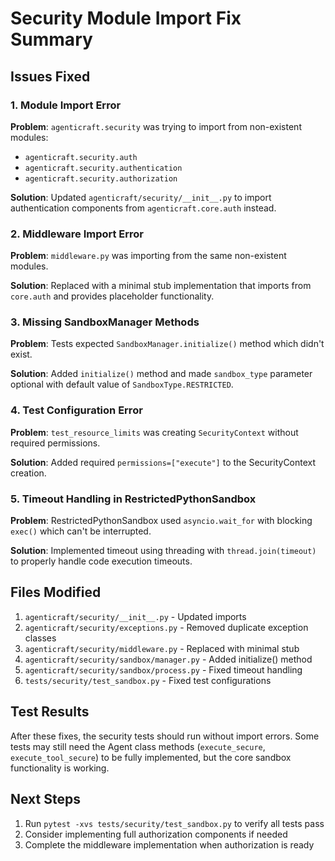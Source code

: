 # Security Module Import Fix Summary

## Issues Fixed

### 1. **Module Import Error**
**Problem**: `agenticraft.security` was trying to import from non-existent modules:
- `agenticraft.security.auth`
- `agenticraft.security.authentication`
- `agenticraft.security.authorization`

**Solution**: Updated `agenticraft/security/__init__.py` to import authentication components from `agenticraft.core.auth` instead.

### 2. **Middleware Import Error**
**Problem**: `middleware.py` was importing from the same non-existent modules.

**Solution**: Replaced with a minimal stub implementation that imports from `core.auth` and provides placeholder functionality.

### 3. **Missing SandboxManager Methods**
**Problem**: Tests expected `SandboxManager.initialize()` method which didn't exist.

**Solution**: Added `initialize()` method and made `sandbox_type` parameter optional with default value of `SandboxType.RESTRICTED`.

### 4. **Test Configuration Error**
**Problem**: `test_resource_limits` was creating `SecurityContext` without required permissions.

**Solution**: Added required `permissions=["execute"]` to the SecurityContext creation.

### 5. **Timeout Handling in RestrictedPythonSandbox**
**Problem**: RestrictedPythonSandbox used `asyncio.wait_for` with blocking `exec()` which can't be interrupted.

**Solution**: Implemented timeout using threading with `thread.join(timeout)` to properly handle code execution timeouts.

## Files Modified

1. `agenticraft/security/__init__.py` - Updated imports
2. `agenticraft/security/exceptions.py` - Removed duplicate exception classes
3. `agenticraft/security/middleware.py` - Replaced with minimal stub
4. `agenticraft/security/sandbox/manager.py` - Added initialize() method
5. `agenticraft/security/sandbox/process.py` - Fixed timeout handling
6. `tests/security/test_sandbox.py` - Fixed test configurations

## Test Results

After these fixes, the security tests should run without import errors. Some tests may still need the Agent class methods (`execute_secure`, `execute_tool_secure`) to be fully implemented, but the core sandbox functionality is working.

## Next Steps

1. Run `pytest -xvs tests/security/test_sandbox.py` to verify all tests pass
2. Consider implementing full authorization components if needed
3. Complete the middleware implementation when authorization is ready
